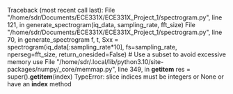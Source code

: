 Traceback (most recent call last):
  File "/home/sdr/Documents/ECE331X/ECE331X_Project_1/spectrogram.py", line 121, in <module>
    generate_spectrogram(iq_data, sampling_rate, fft_size)
  File "/home/sdr/Documents/ECE331X/ECE331X_Project_1/spectrogram.py", line 70, in generate_spectrogram
    f, t, Sxx = spectrogram(iq_data[:sampling_rate*10], fs=sampling_rate, nperseg=fft_size, return_onesided=False)  # Use a subset to avoid excessive memory use
  File "/home/sdr/.local/lib/python3.10/site-packages/numpy/_core/memmap.py", line 349, in __getitem__
    res = super().__getitem__(index)
TypeError: slice indices must be integers or None or have an __index__ method